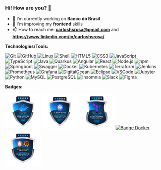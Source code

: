 ### Hi! How are you?  👋

- 🔭 I’m currently working on **Banco do Brasil**
- 🌱 I'm improving my **frontend** skills
- 📫 How to reach me: **carloshsrosa@gmail.com** and **https://www.linkedin.com/in/carloshsrosa/**

**Technologies/Tools:**

![Git](https://img.shields.io/badge/-Git-000?&logo=git)
![GitHub](https://img.shields.io/badge/-GitHub-000000?&logo=github)
![Linux](https://img.shields.io/badge/-Linux-000?&logo=Linux&logoColor=FCC624)
![Shell](https://img.shields.io/badge/-Shell-000?&logo=gnubash)
![HTML5](https://img.shields.io/badge/-HTML5-000?&logo=html5)
![CSS3](https://img.shields.io/badge/-CSS-000?&logo=css3&logoColor=1572B6)
![JavaScript](https://img.shields.io/badge/-JavaScript-000000?&logo=javascript)
![TypeScript](https://img.shields.io/badge/-typescript-000?&logo=typescript)
![Java](https://img.shields.io/badge/-Java-000000?style=flat&logo=oracle&logoColor=F80000)
![Quarkus](https://img.shields.io/badge/-Quarkus-000?&logo=Quarkus)
![Angular](https://img.shields.io/badge/-Angular-000?&logo=Angular&logoColor=D5002B)
![React](https://img.shields.io/badge/-React-000?&logo=React)
![Node.js](https://img.shields.io/badge/-Node-000?&logo=node.js)
![npm](https://img.shields.io/badge/-npm-000000?&logo=npm)
![Springboot](https://img.shields.io/badge/-Springboot-000?&logo=springboot)
![Swagger](https://img.shields.io/badge/-Swagger-000?&logo=Swagger)
![Docker](https://img.shields.io/badge/-Docker-000?&logo=Docker)
![Kubernetes](https://img.shields.io/badge/-Kubernetes-000?&logo=Kubernetes)
![Terraform](https://img.shields.io/badge/-Terraform-000?&logo=Terraform&logoColor=7B42BC)
![Jenkins](https://img.shields.io/badge/-Jenkins-000?&logo=Jenkins)
![Prometheus](https://img.shields.io/badge/-Prometheus-000?&logo=Prometheus)
![Grafana](https://img.shields.io/badge/-Grafana-000?&logo=grafana)
![DigitalOcean](https://img.shields.io/badge/-DigitalOcean-000?&logo=DigitalOcean)
![Eclipse](https://img.shields.io/badge/-Eclipse-000?&logo=Eclipse)
![VSCode](https://img.shields.io/badge/-VSCode-000?&logo=Visual%20Studio%20Code&logoColor=007ACC)
![Jupyter](https://img.shields.io/badge/-Jupyter-000000?style=flat&logo=jupyter)
![Python](https://img.shields.io/badge/-Python-000000?style=flat&logo=python)
![MySQL](https://img.shields.io/badge/-MySQL-000?&logo=MySQL)
![PostgreSQL](https://img.shields.io/badge/-PostgreSQL-000?&logo=postgresql&logoColor=336791)
![Insomnia](https://img.shields.io/badge/-Insomnia-000000?style=flat&logo=Insomnia&logoColor=4000BF)
![Slack](https://img.shields.io/badge/-Slack-000?&logo=slack&logoColor=1572B6)
![Figma](https://img.shields.io/badge/-Figma-000000?style=flat&logo=figma)



**Badges:**

<div>
<a href="https://badgr.com/public/assertions/W1ZhFqJaTDiGs57ATdMINg" target="_blank"><img src="./images/imgBadgeDocker.png" alt="Badge Docker" width="115px" height="115px"></a>
<a href="https://badgr.com/public/assertions/jQxjFxDKSbapcvoknVx7rw" target="_blank"><img src="./images/imgBadgeKubernetes.png" alt="Badge Kubernetes" width="115px" height="115px"></a>
<a href="https://badgr.com/public/assertions/6lRzjtm6Tka8KnorYZQdFw" target="_blank"><img src="./images/imgBadgeTerraform.png" alt="Badge Terraform" width="115px" height="115px"></a>
<a href="https://badgr.com/public/assertions/W1ZhFqJaTDiGs57ATdMINg" target="_blank"><img src="https://media.badgr.com/uploads/badges/assertion-LnAh-Y77RoudGKkGkppJ4w.png" alt="Badge Docker" width="115px" height="115px"></a>
<a href="https://badgr.com/public/assertions/86VEFSZbSxyjBiH-YY60fg" target="_blank"><img src="./images/imgBadgePrometheusGrafana.png" alt="Badge Prometheus and Grafana" width="115px" height="115px"></a>
</div>
